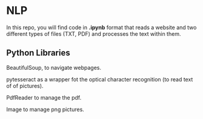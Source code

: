 # NLP #

In this repo, you will find code in **.ipynb** format that reads a website and two different types of files (TXT, PDF) and processes the text within them.

## Python Libraries ##

BeautifulSoup, to navigate webpages.

pytesseract as a wrapper fot the optical character recognition (to read text of of pictures).

PdfReader to manage the pdf.

Image to manage png pictures.